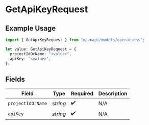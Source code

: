 # GetApiKeyRequest

## Example Usage

```typescript
import { GetApiKeyRequest } from "openapi/models/operations";

let value: GetApiKeyRequest = {
  projectIdOrName: "<value>",
  apiKey: "<value>",
};
```

## Fields

| Field              | Type               | Required           | Description        |
| ------------------ | ------------------ | ------------------ | ------------------ |
| `projectIdOrName`  | *string*           | :heavy_check_mark: | N/A                |
| `apiKey`           | *string*           | :heavy_check_mark: | N/A                |